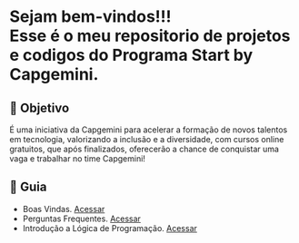 <h1> Sejam bem-vindos!!! </br>
 Esse é o meu repositorio de projetos e codigos do Programa Start by Capgemini. </h1>


<h2> 🎯 Objetivo </h2>

É uma iniciativa da Capgemini para acelerar a formação de novos talentos em tecnologia, valorizando a inclusão e a diversidade, com cursos online gratuitos, que após finalizados, oferecerão a chance de conquistar uma vaga e trabalhar no time Capgemini!




<h2 dir="auto"> 🚦 Guia </h2>
 <ul dir="auto">
 
   <li> Boas Vindas. <a href="https://github.com/Diegojfsr/Programa_Start_by_Capgemini/tree/main/Organizacao/Boas%20Vindas"> Acessar </a></li>
   <li> Perguntas Frequentes. <a href="https://github.com/Diegojfsr/Programa_Start_by_Capgemini/tree/main/Organizacao/Perguntas%20Frequentes"> Acessar </a></li>
   <li> Introdução a Lógica de Programação. <a href="https://github.com/Diegojfsr/Introducao_Logica_Programacao"> Acessar </a></li>

   

 </ul>
